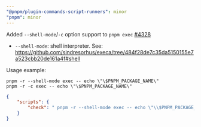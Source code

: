 ```yaml
---
"@pnpm/plugin-commands-script-runners": minor
"pnpm": minor
---
```


Added `--shell-mode`/`-c` option support to `pnpm exec` [#4328](https://github.com/pnpm/pnpm/pull/4328)

* `--shell-mode`: shell interpreter. See: https://github.com/sindresorhus/execa/tree/484f28de7c35da5150155e7a523cbb20de161a4f#shell

Usage example:

```shell
pnpm -r --shell-mode exec -- echo \"\$PNPM_PACKAGE_NAME\"
pnpm -r -c exec -- echo \"\$PNPM_PACKAGE_NAME\"
```

```json
{
    "scripts": {
        "check": " pnpm -r --shell-mode exec -- echo \"\\$PNPM_PACKAGE_NAME\""
    }
}
```
